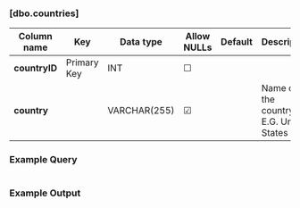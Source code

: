 ### [dbo.countries]
| Column name | Key | Data type | Allow NULLs | Default | Description |
| ------- | ------- | ------- | ------- | ------- | ------- |
| **countryID** |  Primary Key | INT | ☐ |  |  | 
| **country** |  | VARCHAR(255) | ☑ |  | Name of the country, E.G. United States | 

### Example Query

```sql

```

### Example Output